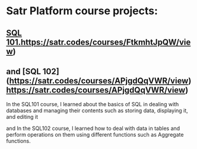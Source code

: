 # Satr Platform course projects:

## [SQL 101.](https://satr.codes/courses/FtkmhtJpQW/view)https://satr.codes/courses/FtkmhtJpQW/view) 

## and  [SQL 102] (https://satr.codes/courses/APjgdQqVWR/view)https://satr.codes/courses/APjgdQqVWR/view)
In the SQL101 course, I learned about the basics of SQL in dealing with databases and managing their contents such as storing data, displaying it, and editing it

and In the SQL102 course, I learned how to deal with data in tables and perform operations on them using different functions such as Aggregate functions.
